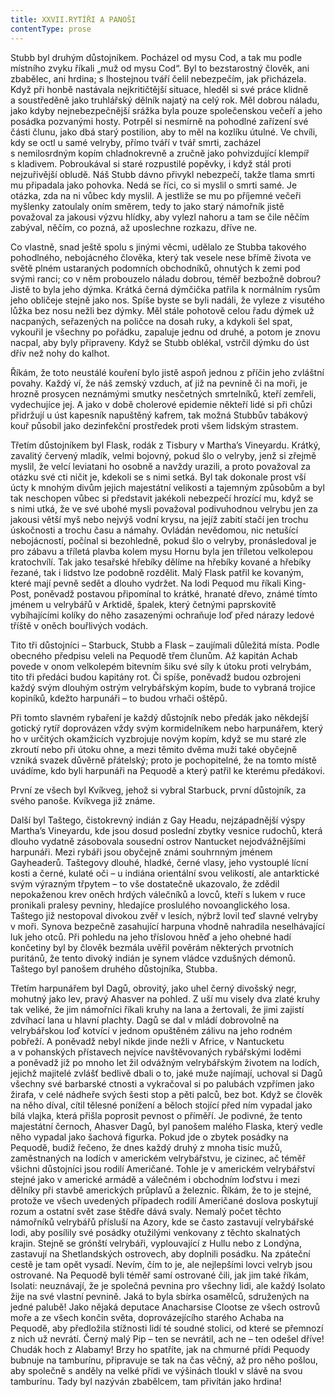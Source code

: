 ```yaml
---
title: XXVII.RYTÍŘI A PANOŠI
contentType: prose
---
```


Stubb byl druhým důstojníkem. Pocházel od mysu Cod, a tak mu podle místního zvyku říkali „muž od mysu Cod“. Byl to bezstarostný člověk, ani zbabělec, ani hrdina; s lhostejnou tváří čelil nebezpečím, jak přicházela. Když při honbě nastávala nejkritičtější situace, hleděl si své práce klidně a soustředěně jako truhlářský dělník najatý na celý rok. Měl dobrou náladu, jako kdyby nejnebezpečnější srážka byla pouze společenskou večeří a jeho posádka pozvanými hosty. Potrpěl si nesmírně na pohodlné zařízení své části člunu, jako dbá starý postilion, aby to měl na kozlíku útulné. Ve chvíli, kdy se octl u samé velryby, přímo tváří v tvář smrti, zacházel s nemilosrdným kopím chladnokrevně a zručně jako pohvizdující klempíř s kladivem. Pobroukával si staré rozpustilé popěvky, i když stál proti nejzuřivější obludě. Náš Stubb dávno přivykl nebezpečí, takže tlama smrti mu připadala jako pohovka. Nedá se říci, co si myslil o smrti samé. Je otázka, zda na ni vůbec kdy myslil. A jestliže se mu po příjemné večeři myšlenky zatoulaly oním směrem, tedy to jako starý námořník jistě považoval za jakousi výzvu hlídky, aby vylezl nahoru a tam se čile něčím zabýval, něčím, co pozná, až uposlechne rozkazu, dříve ne.

Co vlastně, snad ještě spolu s jinými věcmi, udělalo ze Stubba takového pohodlného, nebojácného člověka, který tak vesele nese břímě života ve světě plném ustaraných podomních obchodníků, ohnutých k zemi pod svými ranci; co v něm probouzelo náladu dobrou, téměř bezbožně dobrou? Jistě to byla jeho dýmka. Krátká černá dýmčička patřila k normálním rysům jeho obličeje stejně jako nos. Spíše byste se byli nadáli, že vyleze z visutého lůžka bez nosu nežli bez dýmky. Měl stále pohotově celou řadu dýmek už nacpaných, seřazených na poličce na dosah ruky, a kdykoli šel spat, vykouřil je všechny po pořádku, zapaluje jednu od druhé, a potom je znovu nacpal, aby byly připraveny. Když se Stubb oblékal, vstrčil dýmku do úst dřív než nohy do kalhot.

Říkám, že toto neustálé kouření bylo jistě aspoň jednou z příčin jeho zvláštní povahy. Každý ví, že náš zemský vzduch, ať již na pevnině či na moři, je hrozně prosycen neznámými smutky nesčetných smrtelníků, kteří zemřeli, vydechujíce jej. A jako v době cholerové epidemie někteří lidé si při chůzi přidržují u úst kapesník napuštěný kafrem, tak možná Stubbův tabákový kouř působil jako dezinfekční prostředek proti všem lidským strastem.

Třetím důstojníkem byl Flask, rodák z Tisbury v Martha’s Vine­yardu. Krátký, zavalitý červený mladík, velmi bojovný, pokud šlo o velryby, jenž si zřejmě myslil, že velcí leviatani ho osobně a navždy urazili, a proto považoval za otázku své cti ničit je, kdekoli se s nimi setká. Byl tak dokonale prost vší úcty k mnohým divům jejich majestátní velikosti a tajemným způsobům a byl tak neschopen vůbec si představit jakékoli nebezpečí hrozící mu, když se s nimi utká, že ve své ubohé mysli považoval podivuhodnou velrybu jen za jakousi větší myš nebo nejvýš vodní krysu, na jejíž zabití stačí jen trochu úskočnosti a trochu času a námahy. Ovládán nevědomou, nic netušící nebojácností, počínal si bezohledně, pokud šlo o velryby, pronásledoval je pro zábavu a tříletá plavba kolem mysu Hornu byla jen tříletou velkolepou kratochvílí. Tak jako tesařské hřebíky dělíme na hřebíky kované a hřebíky řezané, tak i lidstvo lze podobně rozdělit. Malý Flask patřil ke kovaným, které mají pevně sedět a dlouho vydržet. Na lodi Pequod mu říkali King-Post, poněvadž postavou připomínal to krátké, hranaté dřevo, známé tímto jménem u velrybářů v Arktidě, špalek, který četnými paprskovitě vybíhajícími kolíky do něho zasazenými ochraňuje loď před nárazy ledové tříště v oněch bouřlivých vodách.

Tito tři důstojníci – Starbuck, Stubb a Flask – zaujímali důležitá místa. Podle obecného předpisu veleli na Pequodě třem člunům. Až kapitán Achab povede v onom velkolepém bitevním šiku své síly k útoku proti velrybám, tito tři předáci budou kapitány rot. Či spíše, poněvadž budou ozbrojeni každý svým dlouhým ostrým velrybářským kopím, bude to vybraná trojice kopiníků, kdežto harpunáři – to budou vrhači oštěpů.

Při tomto slavném rybaření je každý důstojník nebo předák jako někdejší gotický rytíř doprovázen vždy svým kormidelníkem nebo harpunářem, který ho v určitých okamžicích vyzbrojuje novým kopím, když se mu staré zle zkroutí nebo při útoku ohne, a mezi těmito dvěma muži také obyčejně vzniká svazek důvěrně přátelský; proto je pochopitelné, že na tomto místě uvádíme, kdo byli harpunáři na Pequodě a který patřil ke kterému předákovi.

První ze všech byl Kvíkveg, jehož si vybral Starbuck, první důstojník, za svého panoše. Kvíkvega již známe.

Další byl Taštego, čistokrevný indián z Gay Headu, nejzápadnější výspy Martha’s Vineyardu, kde jsou dosud poslední zbytky vesnice rudochů, která dlouho vydatně zásobovala sousední ostrov Nantucket nejodvážnějšími harpunáři. Mezi rybáři jsou obyčejně známi souhrnným jménem Gayheaderů. Taštegovy dlouhé, hladké, černé vlasy, jeho vystouplé lícní kosti a černé, kulaté oči – u indiána orientální svou velikostí, ale antarktické svým výrazným třpytem – to vše dostatečně ukazovalo, že zdědil nepokaženou krev oněch hrdých válečníků a lovců, kteří s lukem v ruce pronikali pralesy pevniny, hledajíce proslulého novoanglického losa. Taštego již nestopoval divokou zvěř v lesích, nýbrž lovil teď slavné velryby v moři. Synova bezpečně zasahující harpuna vhodně nahradila neselhávající luk jeho otců. Při pohledu na jeho tříslovou hněď a jeho ohebné hadí končetiny byl by člověk bezmála uvěřil pověrám některých prvotních puritánů, že tento divoký indián je synem vládce vzdušných démonů. Taštego byl panošem druhého důstojníka, Stubba.

Třetím harpunářem byl Dagů, obrovitý, jako uhel černý divošský negr, mohutný jako lev, pravý Ahasver na pohled. Z uší mu visely dva zlaté kruhy tak veliké, že jim námořníci říkali kruhy na lana a žertovali, že jimi zajistí zdvíhací lana u hlavní plachty. Dagů se dal v mládí dobrovolně na velrybářskou loď kotvící v jednom opuštěném zálivu na jeho rodném pobřeží. A poněvadž nebyl nikde jinde nežli v Africe, v Nantucketu a v pohanských přístavech nejvíce navštěvovaných rybářskými loděmi a poněvadž již po mnoho let žil odvážným velrybářským životem na lodích, jejichž majitelé zvlášť bedlivě dbali o to, jaké muže najímají, uchoval si Dagů všechny své barbarské ctnosti a vykračoval si po palubách vzpřímen jako žirafa, v celé nádheře svých šesti stop a pěti palců, bez bot. Když se člověk na něho díval, cítil tělesné ponížení a běloch stojící před ním vypadal jako bílá vlajka, která přišla poprosit pevnost o příměří. Je podivné, že tento majestátní černoch, Ahasver Dagů, byl panošem malého Flaska, který vedle něho vypadal jako šachová figurka. Pokud jde o zbytek posádky na Pequodě, budiž řečeno, že dnes každý druhý z mnoha tisíc mužů, zaměstnaných na lodích v americkém velrybářstvu, je cizinec, ač téměř všichni důstojníci jsou rodilí Američané. Tohle je v americkém velrybářství stejné jako v americké armádě a válečném i obchodním loďstvu i mezi dělníky při stavbě amerických průplavů a železnic. Říkám, že to je stejné, protože ve všech uvedených případech rodilí Američané doslova poskytují rozum a ostatní svět zase štědře dává svaly. Nemalý počet těchto námořníků velrybářů přísluší na Azory, kde se často zastavují velrybářské lodi, aby posílily své posádky otužilými venkovany z těchto skalnatých krajin. Stejně se grónští velrybáři, vyplouvající z Hullu nebo z Londýna, zastavují na Shetlandských ostrovech, aby doplnili posádku. Na zpáteční cestě je tam opět vysadí. Nevím, čím to je, ale nejlepšími lovci velryb jsou ostrované. Na Pequodě byli téměř samí ostrované čili, jak jim také říkám, Isolati: neuznávají, že je společná pevnina pro všechny lidi, ale každý Isolato žije na své vlastní pevnině. Jaká to byla sbírka osamělců, sdružených na jedné palubě! Jako nějaká deputace Anacharsise Clootse ze všech ostrovů moře a ze všech končin světa, doprovázejícího starého Achaba na Pequodě, aby předložila stížnosti lidí té soudné stolici, od které se přemnozí z nich už nevrátí. Černý malý Pip – ten se nevrátil, ach ne – ten odešel dříve! Chudák hoch z Alabamy! Brzy ho spatříte, jak na chmurné přídi Pequody bubnuje na tamburínu, připravuje se tak na čas věčný, až pro něho pošlou, aby společně s anděly na velké přídi ve výšinách tloukl v slávě na svou tamburínu. Tady byl nazýván zbabělcem, tam přivítán jako hrdina!
